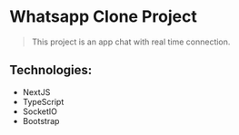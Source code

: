 # Whatsapp Clone Project

> This project is an app chat with real time connection.

## Technologies:

- NextJS
- TypeScript
- SocketIO
- Bootstrap
